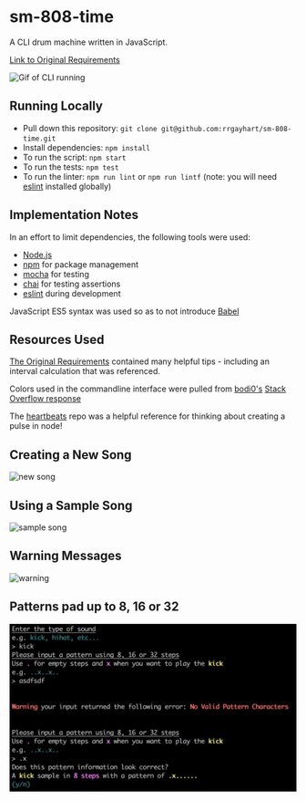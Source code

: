 # sm-808-time

A CLI drum machine written in JavaScript.

[Link to Original Requirements](https://github.com/splicers/sm-808)

![Gif of CLI running](http://g.recordit.co/palDcZVK3B.gif)

## Running Locally

- Pull down this repository: `git clone git@github.com:rrgayhart/sm-808-time.git`
- Install dependencies: `npm install`
- To run the script: `npm start`
- To run the tests: `npm test`
- To run the linter: `npm run lint` or `npm run lintf` (note: you will need [eslint](https://www.npmjs.com/package/eslint) installed globally)

## Implementation Notes

In an effort to limit dependencies, the following tools were used:

- [Node.js](https://nodejs.org/en/)
- [npm](https://www.npmjs.com) for package management
- [mocha](https://www.npmjs.com/package/mocha) for testing
- [chai](https://www.npmjs.com/package/chai) for testing assertions
- [eslint](https://www.npmjs.com/package/eslint) during development

JavaScript ES5 syntax was used so as to not introduce [Babel](https://babeljs.io/)

## Resources Used

[The Original Requirements](https://github.com/splicers/sm-808) contained many helpful tips - including an interval calculation that was referenced.

Colors used in the commandline interface were pulled from [bodi0's](https://stackoverflow.com/users/632524/bodi0) [Stack Overflow response](https://stackoverflow.com/questions/9781218/how-to-change-node-jss-console-font-color)

The [heartbeats](https://github.com/arjunmehta/heartbeats) repo was a helpful reference for thinking about creating a pulse in node!

## Creating a New Song

![new song](sm-808-time/docs/new.png?raw=true )

## Using a Sample Song

![sample song](sm-808-time/docs/sample.png?raw=true )

## Warning Messages

![warning](sm-808-time/docs/warning.png?raw=true )

## Patterns pad up to 8, 16 or 32

![showing paddern padding](https://github.com/rrgayhart/sm-808-time/raw/master/docs/error-padding.png?raw=true )
